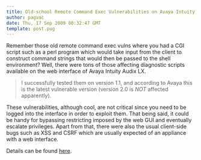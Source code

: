 ```yaml
---
title: Old-school Remote Command Exec Vulnerabilities on Avaya Intuity
author: pagvac
date: Thu, 17 Sep 2009 08:32:47 GMT
template: post.pug
---
```


Remember those old remote command exec vulns where you had a CGI script such as a perl program which would take input from the client to construct command strings that would then be passed to the shell environment? Well, there were tons of those affecting diagnostic scripts available on the web interface of Avaya Intuity Audix LX.

> I successfully tested them on version 1.1, and according to Avaya this is the latest vulnerable version (version 2.0 is _NOT_ affected apparently).

These vulnerabilities, although cool, are not critical since you need to be logged into the interface in order to exploit them. That being said, it could be handy for bypassing restricting imposed by the web GUI and eventually escalate privileges. Apart from that, there were also the usual client-side bugs such as XSS and CSRF which are usually expected of an appliance with a web interface.

Details can be found [here](/files/2009/09/Avaya_Intuity_Remote_Command_Execution.pdf).
